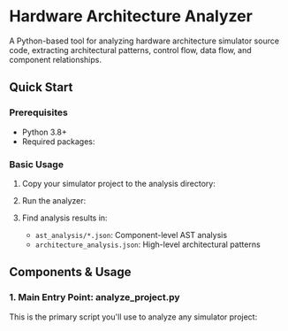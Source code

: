 # Hardware Architecture Analyzer

A Python-based tool for analyzing hardware architecture simulator source code, extracting architectural patterns, control flow, data flow, and component relationships.

## Quick Start

### Prerequisites
- Python 3.8+
- Required packages:
  

### Basic Usage

1. Copy your simulator project to the analysis directory:
   

2. Run the analyzer:
   

3. Find analysis results in:
   - `ast_analysis/*.json`: Component-level AST analysis
   - `architecture_analysis.json`: High-level architectural patterns

## Components & Usage

### 1. Main Entry Point: analyze_project.py
This is the primary script you'll use to analyze any simulator project: